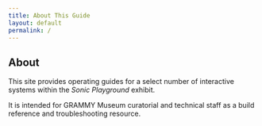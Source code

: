 ```yaml
---
title: About This Guide
layout: default
permalink: /
---
```


## About

This site provides operating guides for a select number of interactive systems within the _Sonic Playground_ exhibit.

It is intended for GRAMMY Museum curatorial and technical staff as a build reference and troubleshooting resource.
